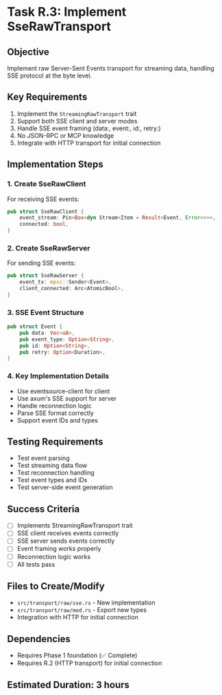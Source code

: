 # Task R.3: Implement SseRawTransport

## Objective
Implement raw Server-Sent Events transport for streaming data, handling SSE protocol at the byte level.

## Key Requirements
1. Implement the `StreamingRawTransport` trait
2. Support both SSE client and server modes
3. Handle SSE event framing (data:, event:, id:, retry:)
4. No JSON-RPC or MCP knowledge
5. Integrate with HTTP transport for initial connection

## Implementation Steps

### 1. Create SseRawClient
For receiving SSE events:
```rust
pub struct SseRawClient {
    event_stream: Pin<Box<dyn Stream<Item = Result<Event, Error>>>>,
    connected: bool,
}
```

### 2. Create SseRawServer
For sending SSE events:
```rust
pub struct SseRawServer {
    event_tx: mpsc::Sender<Event>,
    client_connected: Arc<AtomicBool>,
}
```

### 3. SSE Event Structure
```rust
pub struct Event {
    pub data: Vec<u8>,
    pub event_type: Option<String>,
    pub id: Option<String>,
    pub retry: Option<Duration>,
}
```

### 4. Key Implementation Details
- Use eventsource-client for client
- Use axum's SSE support for server
- Handle reconnection logic
- Parse SSE format correctly
- Support event IDs and types

## Testing Requirements
- Test event parsing
- Test streaming data flow
- Test reconnection handling
- Test event types and IDs
- Test server-side event generation

## Success Criteria
- [ ] Implements StreamingRawTransport trait
- [ ] SSE client receives events correctly
- [ ] SSE server sends events correctly
- [ ] Event framing works properly
- [ ] Reconnection logic works
- [ ] All tests pass

## Files to Create/Modify
- `src/transport/raw/sse.rs` - New implementation
- `src/transport/raw/mod.rs` - Export new types
- Integration with HTTP for initial connection

## Dependencies
- Requires Phase 1 foundation (✅ Complete)
- Requires R.2 (HTTP transport) for initial connection

## Estimated Duration: 3 hours